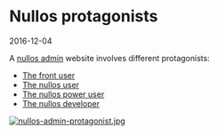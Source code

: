 Nullos protagonists
=====================
2016-12-04




A [nullos admin](https://github.com/lingtalfi/nullos-admin/tree/master/doc/official/nomenclature-and-general-concepts/nullos-admin.md) website involves
different protagonists:


- [The front user](https://github.com/lingtalfi/nullos-admin/tree/master/doc/official/nomenclature-and-general-concepts/nullos-protagonists/front-user.md)
- [The nullos user](https://github.com/lingtalfi/nullos-admin/tree/master/doc/official/nomenclature-and-general-concepts/nullos-protagonists/nullos-user.md)
- [The nullos power user](https://github.com/lingtalfi/nullos-admin/tree/master/doc/official/nomenclature-and-general-concepts/nullos-protagonists/nullos-power-user.md)
- [The nullos developer](https://github.com/lingtalfi/nullos-admin/tree/master/doc/official/nomenclature-and-general-concepts/nullos-protagonists/nullos-developer.md)



[![nullos-admin-protagonist.jpg](https://s19.postimg.org/x1fwpx5nn/nullos_admin_protagonist.jpg)](https://postimg.org/image/63lzo6l0f/)


 